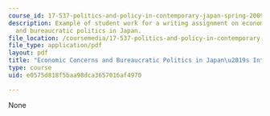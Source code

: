 ```yaml
---
course_id: 17-537-politics-and-policy-in-contemporary-japan-spring-2009
description: Example of student work for a writing assignment on economic concerns
  and bureaucratic politics in Japan.
file_location: /coursemedia/17-537-politics-and-policy-in-contemporary-japan-spring-2009/e0575d818f5baa98dca3657016af4970_MIT17_537S09_paper1.pdf
file_type: application/pdf
layout: pdf
title: "Economic Concerns and Bureaucratic Politics in Japan\u2019s Interwar Years"
type: course
uid: e0575d818f5baa98dca3657016af4970

---
```

None